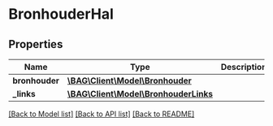 # BronhouderHal

## Properties
Name | Type | Description | Notes
------------ | ------------- | ------------- | -------------
**bronhouder** | [**\BAG\Client\Model\Bronhouder**](Bronhouder.md) |  | 
**_links** | [**\BAG\Client\Model\BronhouderLinks**](BronhouderLinks.md) |  | [optional] 

[[Back to Model list]](../../README.md#documentation-for-models) [[Back to API list]](../../README.md#documentation-for-api-endpoints) [[Back to README]](../../README.md)

